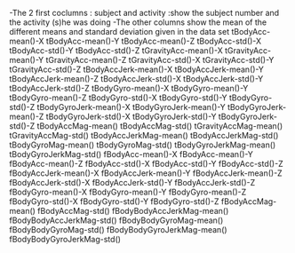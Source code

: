 -The 2 first coclumns : subject  and activity :show the subject number and the activity (s)he was doing 
-The other columns show the mean of the different means and standard deviation given in the data set
tBodyAcc-mean()-X 
tBodyAcc-mean()-Y 
tBodyAcc-mean()-Z 
tBodyAcc-std()-X 
tBodyAcc-std()-Y 
tBodyAcc-std()-Z 
tGravityAcc-mean()-X
  tGravityAcc-mean()-Y 
  tGravityAcc-mean()-Z 
  tGravityAcc-std()-X 
  tGravityAcc-std()-Y 
  tGravityAcc-std()-Z 
  tBodyAccJerk-mean()-X 
  tBodyAccJerk-mean()-Y
  tBodyAccJerk-mean()-Z 
  tBodyAccJerk-std()-X 
  tBodyAccJerk-std()-Y 
  tBodyAccJerk-std()-Z 
  tBodyGyro-mean()-X 
  tBodyGyro-mean()-Y 
  tBodyGyro-mean()-Z
  tBodyGyro-std()-X 
  tBodyGyro-std()-Y 
  tBodyGyro-std()-Z 
  tBodyGyroJerk-mean()-X 
  tBodyGyroJerk-mean()-Y 
  tBodyGyroJerk-mean()-Z 
  tBodyGyroJerk-std()-X
  tBodyGyroJerk-std()-Y 
  tBodyGyroJerk-std()-Z 
  tBodyAccMag-mean() 
  tBodyAccMag-std() 
  tGravityAccMag-mean() 
  tGravityAccMag-std() 
  tBodyAccJerkMag-mean()
  tBodyAccJerkMag-std() 
  tBodyGyroMag-mean() 
  tBodyGyroMag-std() 
  tBodyGyroJerkMag-mean() 
  tBodyGyroJerkMag-std() 
  fBodyAcc-mean()-X 
  fBodyAcc-mean()-Y
  fBodyAcc-mean()-Z 
  fBodyAcc-std()-X 
  fBodyAcc-std()-Y 
  fBodyAcc-std()-Z 
  fBodyAccJerk-mean()-X
  fBodyAccJerk-mean()-Y 
  fBodyAccJerk-mean()-Z
  fBodyAccJerk-std()-X 
  fBodyAccJerk-std()-Y 
  fBodyAccJerk-std()-Z 
  fBodyGyro-mean()-X 
  fBodyGyro-mean()-Y 
  fBodyGyro-mean()-Z 
  fBodyGyro-std()-X
  fBodyGyro-std()-Y 
  fBodyGyro-std()-Z 
  fBodyAccMag-mean() 
  fBodyAccMag-std() 
  fBodyBodyAccJerkMag-mean() 
  fBodyBodyAccJerkMag-std() 
  fBodyBodyGyroMag-mean()
  fBodyBodyGyroMag-std() 
  fBodyBodyGyroJerkMag-mean() 
  fBodyBodyGyroJerkMag-std()

